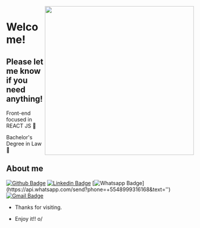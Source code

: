 <img align="right" width="400" height="400" src="https://media1.giphy.com/media/3oKIPnAiaMCws8nOsE/giphy.gif?cid=ecf05e47tjgw2eacoqfrsxo5ti9jqpymkgreyp7k454gafpz&rid=giphy.gif&ct=g">
 
# Welcome!
 
## Please let me know if you need anything!
 Front-end focused in REACT JS 🤖
 
 Bachelor's Degree in Law 📕
 
## About me 
[![Github Badge](https://img.shields.io/badge/-Github-000?style=flat-square&logo=Github&logoColor=white&link=https://github.com/renaanpio)](https://github.com/renaanpio)
[![Linkedin Badge](https://img.shields.io/badge/-LinkedIn-blue?style=flat-square&logo=Linkedin&logoColor=white&link=https://www.linkedin.com/in/renaanpio/)](https://www.linkedin.com/in/renaanpio/)
[![Whatsapp Badge](https://img.shields.io/badge/-Whatsapp-4CA143?style=flat-square&labelColor=4CA143&logo=whatsapp&logoColor=white&link=https://api.whatsapp.com/send?phone=+5548999316168&text='')](https://api.whatsapp.com/send?phone=+5548999316168&text='')
[![Gmail Badge](https://img.shields.io/badge/-Gmail-c14438?style=flat-square&logo=Gmail&logoColor=white&link=mailto:seu_email)](mailto:renanps1@hotmail.com)
 
- Thanks for visiting. 
 
- Enjoy it!! o/
